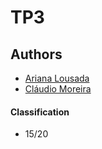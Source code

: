 # TP3

## Authors
 * [Ariana Lousada](https://github.com/AITK42)
 * [Cláudio Moreira](https://github.com/201709211)

#### Classification
 * 15/20
